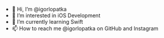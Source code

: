 - 👋 Hi, I’m @igorlopatka
- 👀 I’m interested in iOS Development
- 🌱 I’m currently learning Swift
- 📫 How to reach me @igorlopatka on GitHub and Instagram

<!---
igorlopatka/igorlopatka is a ✨ special ✨ repository because its `README.md` (this file) appears on your GitHub profile.
You can click the Preview link to take a look at your changes.
--->
